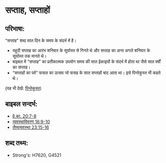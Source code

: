 # सप्ताह, सप्ताहों #

## परिभाषा: ##

“सप्ताह” शब्द सात दिन के समय के संदर्भ में है।

* यहूदी सप्ताह का आरंभ शनिवार के सूर्यास्त से गिनते थे और सप्ताह का अन्त अगले शनिवार के सूर्यास्त तक मानते थे।
* बाइबल में “सप्ताह” का प्रतीकात्मक उपयोग समय की सात ईकाइयों के संदर्भ में होता था जैसे सात वर्षों का सप्ताह।
* “सप्ताहों का पर्व” फसल का उत्सव जो फसह के सात सप्ताहों बाद आता था। इसे पिन्तेकुस्त भी कहते थे।

(यह भी देखें: [पिन्तेकुस्त](../kt/pentecost.md))

## बाइबल सन्दर्भ: ##

* [प्रे.का. 20:7-8](rc://en/tn/help/act/20/07)
* [व्यवस्थाविवरण 16:9-10](rc://en/tn/help/deu/16/09)
* [लैव्यव्यवस्था 23:15-16](rc://en/tn/help/lev/23/15)

## शब्द तथ्य: ##

* Strong's: H7620, G4521
